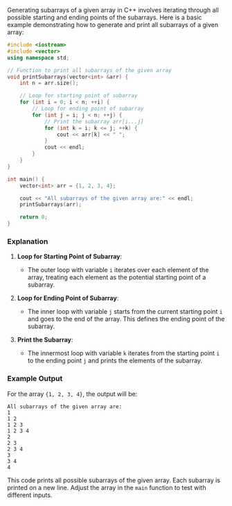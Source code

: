 Generating subarrays of a given array in C++ involves iterating through all possible starting and ending points of the subarrays. Here is a basic example demonstrating how to generate and print all subarrays of a given array:

```cpp
#include <iostream>
#include <vector>
using namespace std;

// Function to print all subarrays of the given array
void printSubarrays(vector<int> &arr) {
    int n = arr.size();

    // Loop for starting point of subarray
    for (int i = 0; i < n; ++i) {
        // Loop for ending point of subarray
        for (int j = i; j < n; ++j) {
            // Print the subarray arr[i...j]
            for (int k = i; k <= j; ++k) {
                cout << arr[k] << " ";
            }
            cout << endl;
        }
    }
}

int main() {
    vector<int> arr = {1, 2, 3, 4};

    cout << "All subarrays of the given array are:" << endl;
    printSubarrays(arr);

    return 0;
}
```

### Explanation

1. **Loop for Starting Point of Subarray**:
   - The outer loop with variable `i` iterates over each element of the array, treating each element as the potential starting point of a subarray.

2. **Loop for Ending Point of Subarray**:
   - The inner loop with variable `j` starts from the current starting point `i` and goes to the end of the array. This defines the ending point of the subarray.

3. **Print the Subarray**:
   - The innermost loop with variable `k` iterates from the starting point `i` to the ending point `j` and prints the elements of the subarray.

### Example Output

For the array `{1, 2, 3, 4}`, the output will be:
```
All subarrays of the given array are:
1 
1 2 
1 2 3 
1 2 3 4 
2 
2 3 
2 3 4 
3 
3 4 
4 
```

This code prints all possible subarrays of the given array. Each subarray is printed on a new line. Adjust the array in the `main` function to test with different inputs.
